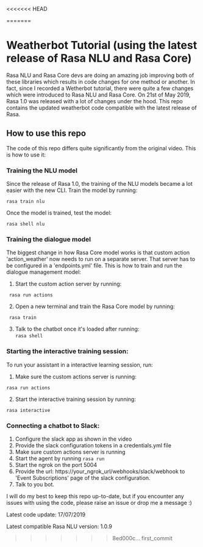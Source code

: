 <<<<<<< HEAD

=======
# Weatherbot Tutorial (using the latest release of Rasa NLU and Rasa Core)

Rasa NLU and Rasa Core devs are doing an amazing job improving both of these libraries which results in code changes for one method or another. In fact, since I recorded a Wetherbot tutorial,
there were quite a few changes which were introduced to Rasa NLU and Rasa Core. On 21st of May 2019, Rasa 1.0 was released with a lot of changes under the hood. This repo contains the updated weatherbot code compatible with the latest release of Rasa.

## How to use this repo

The code of this repo differs quite significantly from the original video. This is how to use it:

### Training the NLU model

Since the release of Rasa 1.0, the training of the NLU models became a lot easier with the new CLI. Train the model by running:  

```rasa train nlu ```

Once the model is trained, test the model:

```rasa shell nlu```


### Training the dialogue model

The biggest change in how Rasa Core model works is that custom action 'action_weather' now needs to run on a separate server. That server has to be configured in a 'endpoints.yml' file.  This is how to train and run the dialogue management model:  
1. Start the custom action server by running:  

``` rasa run actions```  

2. Open a new terminal and train the Rasa Core model by running:  

``` rasa train```  
 
3. Talk to the chatbot once it's loaded after running:  
```rasa shell```  


### Starting the interactive training session:

To run your assistant in a interactive learning session, run:
1. Make sure the custom actions server is running:  

```rasa run actions```  

2. Start the interactive training session by running:  

```rasa interactive```  

### Connecting a chatbot to Slack:
1. Configure the slack app as shown in the video  
2. Provide the slack configuration tokens in a credentials.yml file  
3. Make sure custom actions server is running  
4. Start the agent by running `rasa run`
5. Start the ngrok on the port 5004  
6. Provide the url: https://your_ngrok_url/webhooks/slack/webhook to 'Event Subscriptions' page of the slack configuration.  
7. Talk to you bot.  

I will do my best to keep this repo up-to-date, but if you encounter any issues with using the code, please raise an issue or drop me a message :)

Latest code update: 17/07/2019

Latest compatible Rasa NLU version: 1.0.9





>>>>>>> 8ed000c... first_commit
